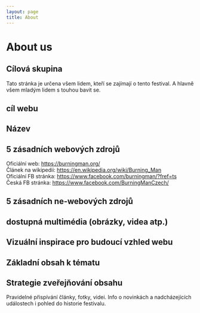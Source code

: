```yaml
---
layout: page
title: About
---
```


**About us**
===========

Cílová skupina  
---------------
Tato stránka je určena všem lidem, kteří se zajímají o tento festival. A hlavně všem mladým lidem s touhou bavit se.   

cíl webu   
---------------


Název    
---------------


5 zásadních webových zdrojů  
------------------------------
Oficiální web: https://burningman.org/   
Článek na wikipedii: https://en.wikipedia.org/wiki/Burning_Man  
Oficiální FB stránka: https://www.facebook.com/burningman/?fref=ts  
Česká FB stránka: https://www.facebook.com/BurningManCzech/  


5 zásadních ne-webových zdrojů
------------------------------


dostupná multimédia (obrázky, videa atp.)   
------------------------------------------


Vizuální inspirace pro budoucí vzhled webu  
------------------------------------------


Základní obsah k tématu    
------------------------------------------


Strategie zveřejňování obsahu   
------------------------------------------




Pravidelné přispívání články, fotky, videi. Info o novinkách a nadcházejících událostech i  pohled do historie festivalu.   
